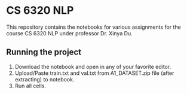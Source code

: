 # CS 6320 NLP

This repository contains the notebooks for various assignments for the course CS 6320 NLP under professor Dr. Xinya Du.

## Running the project
1. Download the notebook and open in any of your favorite editor.
2. Upload/Paste train.txt and val.txt from A1_DATASET.zip file (after extracting) to notebook.
3. Run all cells.
